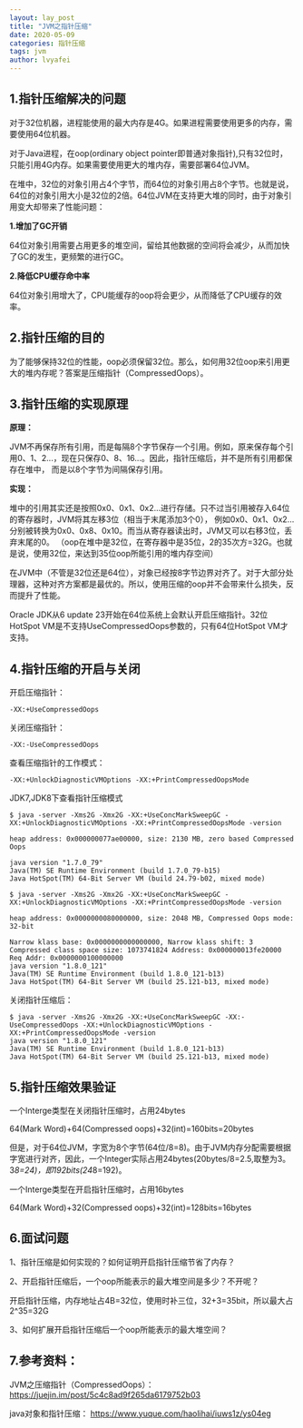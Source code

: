 ```yaml
---
layout: lay_post
title: "JVM之指针压缩"
date: 2020-05-09
categories: 指针压缩
tags: jvm
author: lvyafei
---
```


## 1.指针压缩解决的问题

对于32位机器，进程能使用的最大内存是4G。如果进程需要使用更多的内存，需要使用64位机器。

对于Java进程，在oop(ordinary object pointer即普通对象指针),只有32位时，只能引用4G内存。如果需要使用更大的堆内存，需要部署64位JVM。

在堆中，32位的对象引用占4个字节，而64位的对象引用占8个字节。也就是说，64位的对象引用大小是32位的2倍。64位JVM在支持更大堆的同时，由于对象引用变大却带来了性能问题：
<!--more-->

**1.增加了GC开销**

64位对象引用需要占用更多的堆空间，留给其他数据的空间将会减少，从而加快了GC的发生，更频繁的进行GC。

**2.降低CPU缓存命中率**

64位对象引用增大了，CPU能缓存的oop将会更少，从而降低了CPU缓存的效率。

## 2.指针压缩的目的

为了能够保持32位的性能，oop必须保留32位。那么，如何用32位oop来引用更大的堆内存呢？答案是压缩指针（CompressedOops）。

## 3.指针压缩的实现原理

**原理：**

JVM不再保存所有引用，而是每隔8个字节保存一个引用。例如，原来保存每个引用0、1、2...，现在只保存0、8、16...。因此，指针压缩后，并不是所有引用都保存在堆中，
而是以8个字节为间隔保存引用。

**实现：**

堆中的引用其实还是按照0x0、0x1、0x2...进行存储。只不过当引用被存入64位的寄存器时，JVM将其左移3位（相当于末尾添加3个0），
例如0x0、0x1、0x2...分别被转换为0x0、0x8、0x10。而当从寄存器读出时，JVM又可以右移3位，丢弃末尾的0。
（oop在堆中是32位，在寄存器中是35位，2的35次方=32G。也就是说，使用32位，来达到35位oop所能引用的堆内存空间）

在JVM中（不管是32位还是64位），对象已经按8字节边界对齐了。对于大部分处理器，这种对齐方案都是最优的。所以，使用压缩的oop并不会带来什么损失，反而提升了性能。

Oracle JDK从6 update 23开始在64位系统上会默认开启压缩指针。32位HotSpot VM是不支持UseCompressedOops参数的，只有64位HotSpot VM才支持。

## 4.指针压缩的开启与关闭

开启压缩指针：

```
-XX:+UseCompressedOops
```

关闭压缩指针：

```
-XX:-UseCompressedOops
```

查看压缩指针的工作模式：

```
-XX:+UnlockDiagnosticVMOptions -XX:+PrintCompressedOopsMode
```

JDK7,JDK8下查看指针压缩模式

```
$ java -server -Xms2G -Xmx2G -XX:+UseConcMarkSweepGC -XX:+UnlockDiagnosticVMOptions -XX:+PrintCompressedOopsMode -version

heap address: 0x000000077ae00000, size: 2130 MB, zero based Compressed Oops

java version "1.7.0_79"
Java(TM) SE Runtime Environment (build 1.7.0_79-b15)
Java HotSpot(TM) 64-Bit Server VM (build 24.79-b02, mixed mode)

$ java -server -Xms2G -Xmx2G -XX:+UseConcMarkSweepGC -XX:+UnlockDiagnosticVMOptions -XX:+PrintCompressedOopsMode -version

heap address: 0x0000000080000000, size: 2048 MB, Compressed Oops mode: 32-bit

Narrow klass base: 0x0000000000000000, Narrow klass shift: 3
Compressed class space size: 1073741824 Address: 0x000000013fe20000 Req Addr: 0x0000000100000000
java version "1.8.0_121"
Java(TM) SE Runtime Environment (build 1.8.0_121-b13)
Java HotSpot(TM) 64-Bit Server VM (build 25.121-b13, mixed mode)

```

关闭指针压缩后：

```
$ java -server -Xms2G -Xmx2G -XX:+UseConcMarkSweepGC -XX:-UseCompressedOops -XX:+UnlockDiagnosticVMOptions -XX:+PrintCompressedOopsMode -version
java version "1.8.0_121"
Java(TM) SE Runtime Environment (build 1.8.0_121-b13)
Java HotSpot(TM) 64-Bit Server VM (build 25.121-b13, mixed mode)
```

## 5.指针压缩效果验证

一个Interge类型在关闭指针压缩时，占用24bytes

64(Mark Word)+64(Compressed oops)+32(int)=160bits=20bytes

但是，对于64位JVM，字宽为8个字节(64位/8=8)。由于JVM内存分配需要根据字宽进行对齐，因此，一个Integer实际占用24bytes(20bytes/8=2.5,取整为3。3*8=24)，即192bits(24*8=192)。

一个Interge类型在开启指针压缩时，占用16bytes

64(Mark Word)+32(Compressed oops)+32(int)=128bits=16bytes

## 6.面试问题

1、指针压缩是如何实现的？如何证明开启指针压缩节省了内存？

2、开启指针压缩后，一个oop所能表示的最大堆空间是多少？不开呢？

开启指针压缩，内存地址占4B=32位，使用时补三位，32+3=35bit，所以最大占2^35=32G

3、如何扩展开启指针压缩后一个oop所能表示的最大堆空间？

## 7.参考资料：

JVM之压缩指针（CompressedOops）：
https://juejin.im/post/5c4c8ad9f265da6179752b03

java对象和指针压缩：
https://www.yuque.com/haolihai/iuws1z/ys04eg